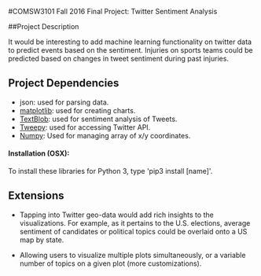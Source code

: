 #COMSW3101 Fall 2016 Final Project: Twitter Sentiment Analysis

##Project Description

It would be interesting to add machine learning functionality on twitter data to predict events based on the sentiment. Injuries on sports teams could be predicted based on changes in tweet sentiment during past injuries.


## Project Dependencies
+ json: used for parsing data.
+ [matplotlib](www.matplotlib.org): used for creating charts.
+ [TextBlob](http://textblob.readthedocs.io/en/dev/index.html): used for sentiment analysis of Tweets.
+ [Tweepy](www.tweepy.org): used for accessing Twitter API.
+ [Numpy](www.numpy.org): Used for managing array of x/y coordinates.

#### Installation (OSX):
To install these libraries for Python 3, type 'pip3 install [name]'.

## Extensions
+ Tapping into Twitter geo-data would add rich insights to the visualizations. For example, as it pertains to the U.S. elections, average sentiment of candidates or political topics could be overlaid onto a US map by state.

+ Allowing users to visualize multiple plots simultaneously, or a variable number of topics on a given plot (more customizations).
